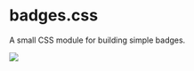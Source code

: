 # badges.css
A small CSS module for building simple badges.

[![](https://data.jsdelivr.com/v1/package/npm/@josivaldojnr/badges.css/badge)](https://www.jsdelivr.com/package/npm/@josivaldojnr/badges.css)
